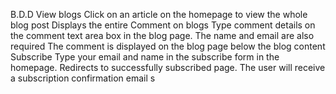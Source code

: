 B.D.D
View blogs	Click on an article on the homepage to view the whole blog post	Displays the entire
Comment on blogs	Type comment details on the comment text area box in the blog page. The name and email are also required	The comment is displayed on the blog page below the blog content
Subscribe	Type your email and name in the subscribe form in the homepage.	Redirects to successfully subscribed page. The user will receive a subscription confirmation email  s